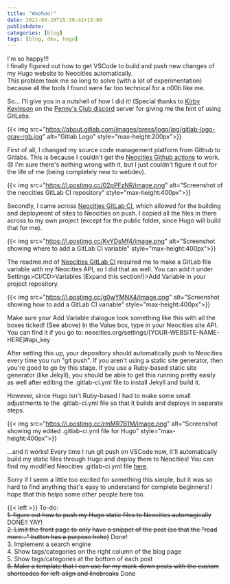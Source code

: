 ```yaml
---
title: "Woohoo!"
date: 2021-04-28T15:39:42+15:00
publishdate: 
categories: [blog]
tags: [blog, dev, hugo]
---
```


I'm so happy!!!  
I finally figured out how to get VSCode to build and push new changes of my Hugo website to Neocities automatically.  
This problem took me so long to solve (with a lot of experimentation) because all the tools I found were far too technical for a n00b like me.  


So... I'll give you in a nutshell of how I did it! (Special thanks to [Kirby Kevinson](https://neocities.org/site/kirbykevinson) on the [Penny's Club discord](https://discord.com/invite/eSBb68a) server for giving me the hint of using GitLabs.


{{< img src="https://about.gitlab.com/images/press/logo/jpg/gitlab-logo-gray-rgb.jpg" alt="Gitlab Logo" style="max-height:200px">}} 

<!--more-->

First of all, I changed my source code management platform from Github to Gitlabs. This is because I couldn't get the <a href="https://github.com/marketplace/actions/deploy-to-neocities">Neocities Github actions</a> to work. :disappointed: I'm sure there's nothing wrong with it, but I just couldn't figure it out for the life of me (being completely new to webdev).  


{{< img src="https://i.postimg.cc/02pPFzNR/image.png" alt="Screenshot of the neocities GitLab CI repository" style="max-height:400px">}} 


Secondly, I came across <a href="https://gitlab.com/pages/neocities">Neocities GitLab CI</a>, which allowed for the building and deployment of sites to Neocities on push. I copied all the files in there across to my own project (except for the public folder, since Hugo will build that for me).

{{< img src="https://i.postimg.cc/KvYDsMf4/image.png" alt="Screenshot showing where to add a GitLab CI variable" style="max-height:400px">}}

The readme.md of <a href="https://gitlab.com/pages/neocities">Neocities GitLab CI</a> required me to make a GitLab file variable with my Neocities API, so I did that as well. You can add it under Settings>CI/CD>Variables (Expand this section!)>Add Variable in your project repository.  

{{< img src="https://i.postimg.cc/g0wYMNX4/image.png" alt="Screenshot showing how to add a GitLab CI variable" style="max-height:400px">}} 

Make sure your Add Variable dialogue look something like this with all the boxes ticked! (See above) In the Value box, type in your Neocities site API. You can find it if you go to: neocities.org/settings/[YOUR-WEBSITE-NAME-HERE]#api_key

After setting this up, your depository should automatically push to Neocities every time you run "git push". If you aren't using a static site generator, then you're good to go by this stage. If you use a Ruby-based static site generator (like Jekyll), you should be able to get this running pretty easily as well after editing the .gitlab-ci.yml file to install Jekyll and build it.  

However, since Hugo isn't Ruby-based I had to make some small adjustments to the .gitlab-ci.yml file so that it builds and deploys in separate steps.  

{{< img src="https://i.postimg.cc/rmMR7B1M/image.png" alt="Screenshot showing my edited .gitlab-ci.yml file for Hugo" style="max-height:400px">}} 

...and it works! Every time I run git push on VSCode now, it'll automatically build my static files through Hugo and deploy them to Neocities! 
You can find my modified Neocities .gitlab-ci.yml file [here](https://pastebin.com/mvb1jUej).  

Sorry if I seem a little too excited for something this simple, but it was so hard to find anything that's easy to understand for complete beginners! I hope that this helps some other people here too.

{{< left >}}
To-do: <br>
<strike>1. figure out how to push my Hugo static files to Neocities automagically</strike> DONE!! YAY!<br>
<strike>2. Limit the front page to only have a snippet of the post (so that the "read more..." button has a purpose hehe)</strike> Done!<br>
3. Implement a search engine <br>
4. Show tags/categories on the right column of the blog page <br>
5. Show tags/categories at the bottom of each post <br>
<strike>6. Make a template that I can use for my mark-down posts with the custom shortcodes for left-align and linebreaks</strike> Done <br>

<!-- Image shortcodes
{{< img src="url" alt="alt-text" >}} For inserting images
{{< left >}} - For left-aligning
{{< br >}} - For new lines -->
